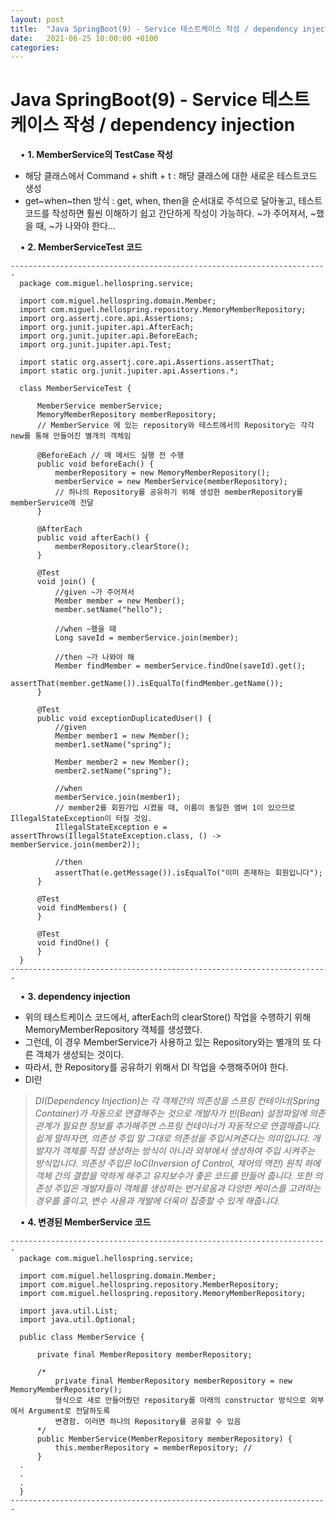 ```yaml
---
layout: post
title:  "Java SpringBoot(9) - Service 테스트케이스 작성 / dependency injection"
date:   2021-06-25 10:00:00 +0100
categories:
---
```


# Java SpringBoot(9) - Service 테스트케이스 작성 / dependency injection
&nbsp;
&nbsp;
• **1. MemberService의 TestCase 작성**
&nbsp;
- 해당 클래스에서 Command + shift + t : 해당 클래스에 대한 새로운 테스트코드 생성
- get~when~then 방식 : get, when, then을 순서대로 주석으로 달아놓고, 테스트코드를 작성하면 훨씬 이해하기 쉽고 간단하게 작성이 가능하다. ~가 주어져서, ~했을 때, ~가 나와야 한다...

&nbsp;
&nbsp;
• **2. MemberServiceTest 코드**
```
-----------------------------------------------------------------------
  package com.miguel.hellospring.service;

  import com.miguel.hellospring.domain.Member;
  import com.miguel.hellospring.repository.MemoryMemberRepository;
  import org.assertj.core.api.Assertions;
  import org.junit.jupiter.api.AfterEach;
  import org.junit.jupiter.api.BeforeEach;
  import org.junit.jupiter.api.Test;

  import static org.assertj.core.api.Assertions.assertThat;
  import static org.junit.jupiter.api.Assertions.*;

  class MemberServiceTest {

      MemberService memberService;
      MemoryMemberRepository memberRepository;
      // MemberService 에 있는 repository와 테스트에서의 Repository는 각각 new를 통해 만들어진 별개의 객체임

      @BeforeEach // 매 메서드 실행 전 수행
      public void beforeEach() {
          memberRepository = new MemoryMemberRepository();
          memberService = new MemberService(memberRepository);
          // 하나의 Repository를 공유하기 위해 생성한 memberRepository를 memberService에 전달
      }

      @AfterEach
      public void afterEach() {
          memberRepository.clearStore();
      }

      @Test
      void join() {
          //given ~가 주어져서
          Member member = new Member();
          member.setName("hello");

          //when ~했을 때
          Long saveId = memberService.join(member);

          //then ~가 나와야 해
          Member findMember = memberService.findOne(saveId).get();
          assertThat(member.getName()).isEqualTo(findMember.getName());
      }

      @Test
      public void exceptionDuplicatedUser() {
          //given
          Member member1 = new Member();
          member1.setName("spring");

          Member member2 = new Member();
          member2.setName("spring");

          //when
          memberService.join(member1);
          // member2를 회원가입 시켰을 때, 이름이 동일한 멤버 1이 있으므로 IllegalStateException이 터질 것임.
          IllegalStateException e = assertThrows(IllegalStateException.class, () -> memberService.join(member2));

          //then
          assertThat(e.getMessage()).isEqualTo("이미 존재하는 회원입니다");
      }

      @Test
      void findMembers() {
      }

      @Test
      void findOne() {
      }
  }
-----------------------------------------------------------------------
```
&nbsp;
&nbsp;
• **3. dependency injection**
&nbsp;
- 위의 테스트케이스 코드에서, afterEach의 clearStore() 작업을 수행하기 위해 MemoryMemberRepository 객체를 생성했다.
- 그런데, 이 경우 MemberService가 사용하고 있는 Repository와는 별개의 또 다른 객체가 생성되는 것이다.
- 따라서, 한 Repository를 공유하기 위해서 DI 작업을 수행해주어야 한다.
- DI란 

> *DI(Dependency Injection)는*
> *각 객체간의 의존성을 스프링 컨테이너(Spring Container)가 자동으로 연결해주는 것으로*
> *개발자가 빈(Bean) 설정파일에 의존관계가 필요한 정보를 추가해주면 스프링 컨테이너가 자동적으로 연결해줍니다.* 
> *쉽게 말하자면, 의존성 주입 말 그대로 의존성을 주입시켜준다는 의미입니다.*
> *개발자가 객체를 직접 생성하는 방식이 아니라 외부에서 생성하여 주입 시켜주는 방식입니다.* 
> *의존성 주입은 IoC(Inversion of Control, 제어의 역전) 원칙 하에 객체 간의 결합을 약하게 해주고* 
> *유지보수가 좋은 코드를 만들어 줍니다. 또한 의존성 주입은 개발자들이 객체를 생성하는 번거로움과* 
> *다양한 케이스를 고려하는 경우를 줄이고, 변수 사용과 개발에 더욱이 집중할 수 있게 해줍니다.*

&nbsp;
&nbsp;
• **4. 변경된 MemberService 코드**
&nbsp;
```
-----------------------------------------------------------------------
  package com.miguel.hellospring.service;

  import com.miguel.hellospring.domain.Member;
  import com.miguel.hellospring.repository.MemberRepository;
  import com.miguel.hellospring.repository.MemoryMemberRepository;

  import java.util.List;
  import java.util.Optional;

  public class MemberService {

      private final MemberRepository memberRepository;

      /*
          private final MemberRepository memberRepository = new MemoryMemberRepository();
          형식으로 새로 만들어줬던 repository를 아래의 constructor 방식으로 외부에서 Argument로 전달하도록
          변경함. 이러면 하나의 Repository를 공유할 수 있음
      */
      public MemberService(MemberRepository memberRepository) {
          this.memberRepository = memberRepository; //
      }
  .
  .
  .
  }
-----------------------------------------------------------------------
```